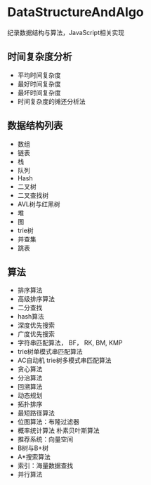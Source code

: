# DataStructureAndAlgo

纪录数据结构与算法，JavaScript相关实现
## 时间复杂度分析
- 平均时间复杂度
- 最好时间复杂度
- 最坏时间复杂度
- 时间复杂度的摊还分析法

## 数据结构列表
- 数组
- 链表
- 栈
- 队列
- Hash
- 二叉树
- 二叉查找树
- AVL树与红黑树
- 堆
- 图
- trie树
- 并查集
- 跳表

## 算法
- 排序算法
- 高级排序算法
- 二分查找
- hash算法
- 深度优先搜索
- 广度优先搜索
- 字符串匹配算法， BF， RK, BM, KMP
- trie树单模式串匹配算法
- AC自动机 trie树多模式串匹配算法
- 贪心算法
- 分治算法
- 回溯算法
- 动态规划
- 拓扑排序
- 最短路径算法
- 位图算法：布隆过滤器
- 概率统计算法 朴素贝叶斯算法
- 推荐系统：向量空间
- B树与B+树
- A*搜索算法
- 索引：海量数据查找
- 并行算法